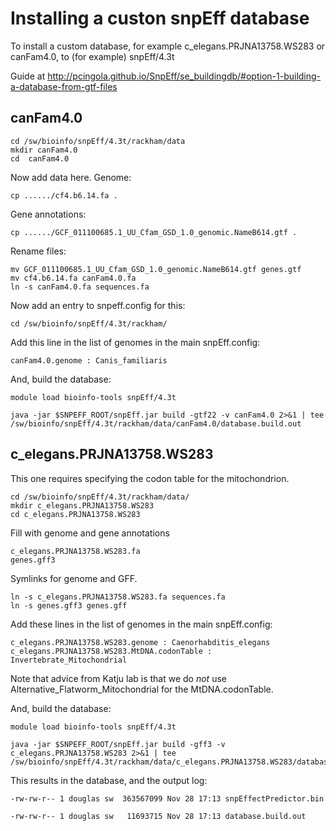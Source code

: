 Installing a custon snpEff database
===================================

To install a custom database, for example c_elegans.PRJNA13758.WS283 or canFam4.0, to (for example) snpEff/4.3t

Guide at <http://pcingola.github.io/SnpEff/se_buildingdb/#option-1-building-a-database-from-gtf-files>

canFam4.0
---------

    cd /sw/bioinfo/snpEff/4.3t/rackham/data
    mkdir canFam4.0
    cd  canFam4.0

Now add data here. Genome:

    cp ....../cf4.b6.14.fa .

Gene annotations:

    cp ....../GCF_011100685.1_UU_Cfam_GSD_1.0_genomic.NameB614.gtf .

Rename files:

    mv GCF_011100685.1_UU_Cfam_GSD_1.0_genomic.NameB614.gtf genes.gtf
    mv cf4.b6.14.fa canFam4.0.fa
    ln -s canFam4.0.fa sequences.fa

Now add an entry to snpeff.config for this:

    cd /sw/bioinfo/snpEff/4.3t/rackham/
    
Add this line in the list of genomes in the main snpEff.config:

    canFam4.0.genome : Canis_familiaris

And, build the database:

    module load bioinfo-tools snpEff/4.3t

    java -jar $SNPEFF_ROOT/snpEff.jar build -gtf22 -v canFam4.0 2>&1 | tee /sw/bioinfo/snpEff/4.3t/rackham/data/canFam4.0/database.build.out



c_elegans.PRJNA13758.WS283
--------------------------

This one requires specifying the codon table for the mitochondrion.

    cd /sw/bioinfo/snpEff/4.3t/rackham/data/
    mkdir c_elegans.PRJNA13758.WS283
    cd c_elegans.PRJNA13758.WS283

Fill with genome and gene annotations

    c_elegans.PRJNA13758.WS283.fa
    genes.gff3

Symlinks for genome and GFF.

    ln -s c_elegans.PRJNA13758.WS283.fa sequences.fa
    ln -s genes.gff3 genes.gff

Add these lines in the list of genomes in the main snpEff.config:

    c_elegans.PRJNA13758.WS283.genome : Caenorhabditis_elegans
    c_elegans.PRJNA13758.WS283.MtDNA.codonTable : Invertebrate_Mitochondrial

Note that advice from Katju lab is that we do *not* use Alternative_Flatworm_Mitochondrial for the MtDNA.codonTable.

And, build the database:

    module load bioinfo-tools snpEff/4.3t

    java -jar $SNPEFF_ROOT/snpEff.jar build -gff3 -v c_elegans.PRJNA13758.WS283 2>&1 | tee /sw/bioinfo/snpEff/4.3t/rackham/data/c_elegans.PRJNA13758.WS283/database.build.out

This results in the database, and the output log:

    -rw-rw-r-- 1 douglas sw  363567099 Nov 28 17:13 snpEffectPredictor.bin

    -rw-rw-r-- 1 douglas sw   11693715 Nov 28 17:13 database.build.out

